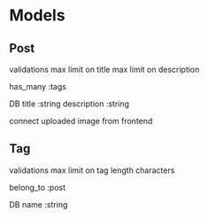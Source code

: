 # Models

## Post

validations
max limit on title
max limit on description

has_many :tags

DB
title           :string
description     :string

connect uploaded image from frontend

## Tag

validations
max limit on tag length characters

belong_to :post

DB
name            :string